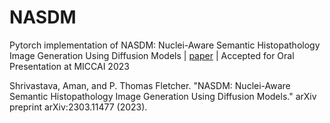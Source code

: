 # NASDM

Pytorch implementation of NASDM: Nuclei-Aware Semantic Histopathology Image Generation Using Diffusion Models | [paper](https://arxiv.org/abs/2303.11477) | Accepted for Oral Presentation at MICCAI 2023

Shrivastava, Aman, and P. Thomas Fletcher. "NASDM: Nuclei-Aware Semantic Histopathology Image Generation Using Diffusion Models." arXiv preprint arXiv:2303.11477 (2023).
